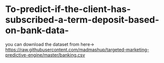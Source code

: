 # To-predict-if-the-client-has-subscribed-a-term-deposit-based-on-bank-data-
you can download the dataset from here-> https://raw.githubusercontent.com/madmashup/targeted-marketing-predictive-engine/master/banking.csv
